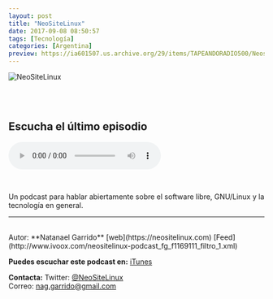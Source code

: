 ```yaml
---
layout: post
title: "NeoSiteLinux"
date: 2017-09-08 08:50:57
tags: [Tecnología]
categories: [Argentina]
preview: https://ia601507.us.archive.org/29/items/TAPEANDORADIO500/Neositelinux300.jpg
---
```


![NeoSiteLinux](https://ia601507.us.archive.org/29/items/TAPEANDORADIO500/Neositelinux500.jpg)

<br/>
<br/>

## Escucha el último episodio

<!--reproductor-feed=http://www.ivoox.com/neositelinux-podcast_fg_f1169111_filtro_1.xml-->
<!--reproductor-start-->
<audio id="audio" preload="auto" controls="" src="https://www.ivoox.com/neositelinux-podcast-2018-3-la-navaja_mf_24171266_feed_1.mp3"></audio>
<!--reproductor-end-->

<br>

Un podcast para hablar abiertamente sobre el software libre, GNU/Linux y la tecnología en general.

_ _ _

<br>
Autor: **Natanael Garrido**  
[web](https://neositelinux.com)  
[Feed](http://www.ivoox.com/neositelinux-podcast_fg_f1169111_filtro_1.xml)  


**Puedes escuchar este podcast en:**
[iTunes](@NeoSiteLinux)


**Contacta:**
Twitter: [@NeoSiteLinux](https://twitter.com/NeoSiteLinux)  
Correo: [nag.garrido@gmail.com](mailto:nag.garrido@gmail.com)  


